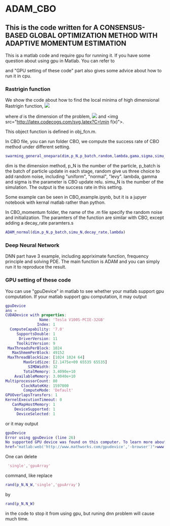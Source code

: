 # ADAM_CBO
## This is the code written for A CONSENSUS-BASED GLOBAL OPTIMIZATION METHOD WITH ADAPTIVE MOMENTUM ESTIMATION
This is a matlab code and require gpu for running it.  If you have some question about using gpu in Matlab. You can refer to 

[GPU Computing]: https://www.mathworks.com/help/parallel-computing/gpu-computing.htm

and  "GPU setting of these code" part also gives some advice about how to run it in cpu.

### Rastrigin function

We show the code about how to find the local minima of high dimensional Rastrigin function,
<img src="http://latex.codecogs.com/gif.latex?f(x)=\frac{1}{d} \sum_{i=1}^d\left[(x_i-B)^2-10\cos(2\pi (x_i-B)+10\right]+C" />

where $d$ is the dimension of the problem, <img src="http://latex.codecogs.com/svg.latex?B=\arg\min f(x)"/> and <img src="http://latex.codecogs.com/svg.latex?C=\min f(x)"\>.

This object function is defined in obj_fcn.m.

In CBO file, you can run folder CBO, we compute the success rate of CBO method under different setting.

```matlab
swarming_general_onepara(dim,p_N,p_batch,random,lambda,gama,sigma,simu_N)
```

dim is the dimension method, p_N is the number of the particle, p_batch is the batch of particle update in each stage, random give us three choice to add random noise, including "uniform", "normal", "levy".  lambda, gamma and sigma is the parameter is CBO update relu. simu_N is the number of the simulation. The output is the success rate in this setting.

Some example can be seen in CBO_example.ipynb, but it is a jupyer notebook with kernal matlab rather than python.

In CBO_momentum folder, the name of the .m file specify the random noise and initialization. The paramters of the function are similar with CBO, except adding a decay_rate paramters.s

```matlab
ADAM_normal(dim,p_N,p_batch,simu_N,decay_rate,lambda)
```

### Deep Neural Network

DNN part have 3 example, including appriximate function, frequency principle and solving PDE. The main function is ADAM and you can simply run it to reproduce the result.

### GPU setting of these code

You can use "gpuDevice" in matlab to see whether your matlab support gpu computation. If your matlab support gpu computation, it may output

```matlab
gpuDevice
ans = 
CUDADevice with properties:
               Name: 'Tesla V100S-PCIE-32GB'
              Index: 1
  ComputeCapability: '7.0'
     SupportsDouble: 1
      DriverVersion: 11
     ToolkitVersion: 9
 MaxThreadsPerBlock: 1024
   MaxShmemPerBlock: 49152
 MaxThreadBlockSize: [1024 1024 64]
        MaxGridSize: [2.1475e+09 65535 65535]
          SIMDWidth: 32
        TotalMemory: 3.4090e+10
    AvailableMemory: 3.0040e+10
MultiprocessorCount: 80
       ClockRateKHz: 1597000
        ComputeMode: 'Default'
GPUOverlapsTransfers: 1
KernelExecutionTimeout: 0
   CanMapHostMemory: 1
    DeviceSupported: 1
     DeviceSelected: 1
```


or it may output
```matlab
gpuDevice
Error using gpuDevice (line 26)
No supported GPU device was found on this computer. To learn more about supported GPU devices, see <a
href="matlab:web('http://www.mathworks.com/gpudevice','-browser')">www.mathworks.com/gpudevice</a>.
```

One can delete

```matlab
 'single','gpuArray'
```

command, like replace

```matlab
rand(p_N,N_W,'single','gpuArray')
```

by

```matlab
rand(p_N,N_W)
```

in the code to stop it from using gpu, but runing dnn problem will cause much time.



